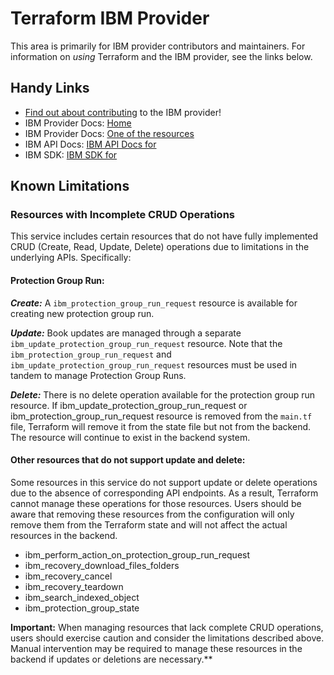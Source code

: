 # Terraform IBM Provider 
<!-- markdownlint-disable MD026 -->
This area is primarily for IBM provider contributors and maintainers. For information on _using_ Terraform and the IBM provider, see the links below.

## Handy Links
* [Find out about contributing](../../../CONTRIBUTING.md) to the IBM provider!
* IBM Provider Docs: [Home](https://registry.terraform.io/providers/IBM-Cloud/ibm/latest/docs)
* IBM Provider Docs: [One of the  resources](https://registry.terraform.io/providers/IBM-Cloud/ibm/latest/docs/resources/common_source_registration_request)
* IBM API Docs: [IBM API Docs for ]()
* IBM  SDK: [IBM SDK for ](https://github.com/IBM/appconfiguration-go-admin-sdk/tree/master/backuprecoveryv1)


## Known Limitations
### Resources with Incomplete CRUD Operations
This service includes certain resources that do not have fully implemented CRUD (Create, Read, Update, Delete) operations due to limitations in the underlying APIs. Specifically:

#### Protection Group Run:

***Create:*** A `ibm_protection_group_run_request` resource is available for creating new protection group run.

***Update:*** Book updates are managed through a separate `ibm_update_protection_group_run_request` resource. Note that the `ibm_protection_group_run_request` and `ibm_update_protection_group_run_request` resources must be used in tandem to manage Protection Group Runs.

***Delete:*** There is no delete operation available for the protection group run resource. If  ibm_update_protection_group_run_request or ibm_protection_group_run_request resource is removed from the `main.tf` file, Terraform will remove it from the state file but not from the backend. The resource will continue to exist in the backend system.


#### Other resources that do not support update and delete:

Some resources in this service do not support update or delete operations due to the absence of corresponding API endpoints. As a result, Terraform cannot manage these operations for those resources. Users should be aware that removing these resources from the configuration will only remove them from the Terraform state and will not affect the actual resources in the backend.
- ibm_perform_action_on_protection_group_run_request
- ibm_recovery_download_files_folders
- ibm_recovery_cancel
- ibm_recovery_teardown
- ibm_search_indexed_object
- ibm_protection_group_state

**Important:** When managing resources that lack complete CRUD operations, users should exercise caution and consider the limitations described above. Manual intervention may be required to manage these resources in the backend if updates or deletions are necessary.**